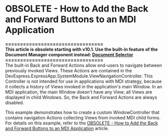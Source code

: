 # OBSOLETE - How to Add the Back and Forward Buttons to an MDI Application


<p><strong>=================================</strong><br /><strong>This article is obsolete starting with v10.1. Use the built-in feature of the Document Manager component instead: <a href="https://documentation.devexpress.com/#windowsforms/CustomDocument11362">Document Selector</a> </strong><br /><strong>=================================</strong><br />The built-in Back and Forward Actions allow end-users to navigate between previously invoked Views. These Actions are contained in the DevExpress.ExpressApp.SystemModule.ViewNavigationController. This Controller is not intended for use in applications with MDI strategy, because it collects a history of Views invoked in the application's main Window. In an MDI application, the main Window doesn't have any View; all Views are displayed in child Windows. So, the Back and Forward Actions are always disabled.</p>
<p>This example demonstrates how to create a custom WindowController that contains navigation Actions collecting Views from invoked MDI child forms. For details on this example, refer to the <a href="https://www.devexpress.com/Support/Center/p/K18067">OBSOLETE - How to Add the Back and Forward Buttons to an MDI Application</a> article.</p>

<br/>


